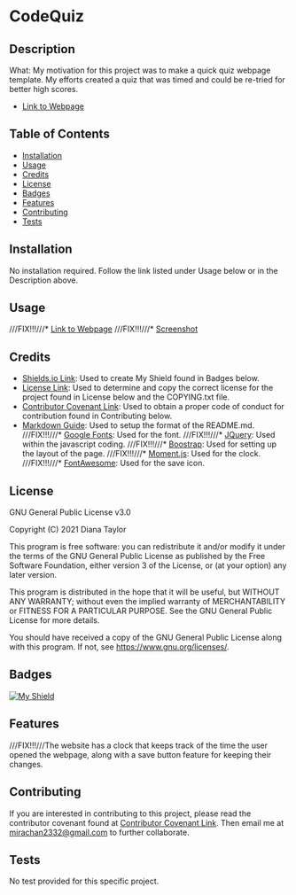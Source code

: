 # CodeQuiz

## Description

What: My motivation for this project was to make a quick quiz webpage template. My efforts created a quiz that was timed and could be re-tried for better high scores.

* [Link to Webpage](https://2332fun.github.io/codequiz/)

## Table of Contents

* [Installation](#installation)
* [Usage](#usage)
* [Credits](#credits)
* [License](#license)
* [Badges](#badges)
* [Features](#features)
* [Contributing](#contributing)
* [Tests](#tests)

## Installation

No installation required. Follow the link listed under Usage below or in the Description above.

## Usage

///FIX!!!///* [Link to Webpage](https://2332fun.github.io/WorkDayScheduler/)
///FIX!!!///* [Screenshot](assets/images/screenshot.png)

## Credits

* [Shields.io Link](https://shields.io/): Used to create My Shield found in Badges below.
* [License Link](https://choosealicense.com/licenses/gpl-3.0/): Used to determine and copy the correct license for the project found in License below and the COPYING.txt file.
* [Contributor Covenant Link](https://www.contributor-covenant.org/version/2/1/code_of_conduct/code_of_conduct.md): Used to obtain a proper code of conduct for contribution found in Contributing below.
* [Markdown Guide](https://www.markdownguide.org/basic-syntax/): Used to setup the format of the README.md.
///FIX!!!///* [Google Fonts](https://fonts.google.com/): Used for the font.
///FIX!!!///* [JQuery](https://api.jquery.com/): Used within the javascript coding.
///FIX!!!///* [Boostrap](https://getbootstrap.com/docs/4.0/layout/grid/): Used for setting up the layout of the page.
///FIX!!!///* [Moment.js](https://momentjs.com/): Used for the clock.
///FIX!!!///* [FontAwesome](https://fontawesome.com/v5.15/icons/save): Used for the save icon.

## License

GNU General Public License v3.0

Copyright (C) 2021 Diana Taylor

This program is free software: you can redistribute it and/or modify it under the terms of the GNU General Public License as published by the Free Software Foundation, either version 3 of the License, or (at your option) any later version.

This program is distributed in the hope that it will be useful, but WITHOUT ANY WARRANTY; without even the implied warranty of MERCHANTABILITY or FITNESS FOR A PARTICULAR PURPOSE.  See the GNU General Public License for more details.

You should have received a copy of the GNU General Public License along with this program.  If not, see <https://www.gnu.org/licenses/>.

## Badges

[![My Shield](https://img.shields.io/badge/2332fun-2332fun%20contributed%20to%20this%20project.-blueviolet)](https://github.com/2332fun)

## Features

///FIX!!!///The website has a clock that keeps track of the time the user opened the webpage, along with a save button feature for keeping their changes.

## Contributing

If you are interested in contributing to this project, please read the contributor covenant found at [Contributor Covenant Link](https://www.contributor-covenant.org/version/2/1/code_of_conduct/code_of_conduct.md). Then email me at <mirachan2332@gmail.com> to further collaborate.

## Tests

No test provided for this specific project.
